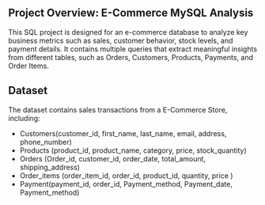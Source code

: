 ## Project Overview: E-Commerce MySQL Analysis

This SQL project is designed for an e-commerce database to analyze key business metrics such as sales, customer behavior, stock levels, and payment details. It contains multiple queries that extract meaningful insights from different tables, such as Orders, Customers, Products, Payments, and Order Items.

## Dataset
The dataset contains sales transactions from a E-Commerce Store, including:

- Customers(customer_id, first_name, last_name, email, address, phone_number)
- Products (product_id, product_name, category, price, stock_quantity)
- Orders (Order_id, customer_id, order_date, total_amount, shipping_address)
- Order_items (order_item_id, order_id, product_id, quantity, price )
- Payment(payment_id, order_id, Payment_method, Payment_date, Payment_method)
